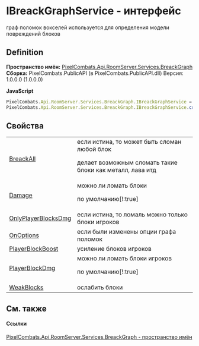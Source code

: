 # IBreackGraphService - интерфейс


граф поломок вокселей 
используется для определения модели повреждений блоков




## Definition
**Пространство имён:** <a href="897e26c0-37f4-aaa8-14a4-585376190135">PixelCombats.Api.RoomServer.Services.BreackGraph</a>  
**Сборка:** PixelCombats.PublicAPI (в PixelCombats.PublicAPI.dll) Версия: 1.0.0.0 (1.0.0.0)

**JavaScript**
``` JavaScript
PixelCombats.Api.RoomServer.Services.BreackGraph.IBreackGraphService = function();
PixelCombats.Api.RoomServer.Services.BreackGraph.IBreackGraphService.createInterface('PixelCombats.Api.RoomServer.Services.BreackGraph.IBreackGraphService');
```



## Свойства
<table>
<tr>
<td><a href="d34142b7-7c52-0f83-715f-48d26894805d">BreackAll</a></td>
<td>если истина, то может быть сломан любой блок <p>делает возможным сломать такие блоки как металл, лава итд</p></td></tr>
<tr>
<td><a href="65cea081-12cc-cba4-10c6-51ff7221e0b7">Damage</a></td>
<td>можно ли ломать блоки <p>по умолчанию[!:true]</p></td></tr>
<tr>
<td><a href="6a9a6d06-f282-abc2-adcc-143baff310fd">OnlyPlayerBlocksDmg</a></td>
<td>если истина, то ломаль можно только блоки игроков</td></tr>
<tr>
<td><a href="b37cb5e4-326c-bb2d-428f-0f468acb1adc">OnOptions</a></td>
<td>если были изменены опции графа поломок</td></tr>
<tr>
<td><a href="5c3337e9-5c87-0724-6337-efdb555efd55">PlayerBlockBoost</a></td>
<td>усиление блоков игроков</td></tr>
<tr>
<td><a href="3484f75a-85cc-7992-a08a-7b27a02515fc">PlayerBlockDmg</a></td>
<td>можно ли ломать блоки игроков <p>по умолчанию[!:true]</p></td></tr>
<tr>
<td><a href="8c458f77-e688-959f-1251-5d5026ad9187">WeakBlocks</a></td>
<td>ослабить блоки</td></tr>
</table>

## См. также


#### Ссылки
<a href="897e26c0-37f4-aaa8-14a4-585376190135">PixelCombats.Api.RoomServer.Services.BreackGraph - пространство имён</a>  
